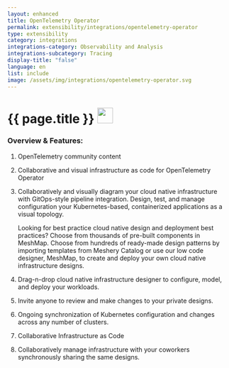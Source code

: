 ```yaml
---
layout: enhanced
title: OpenTelemetry Operator
permalink: extensibility/integrations/opentelemetry-operator
type: extensibility
category: integrations
integrations-category: Observability and Analysis
integrations-subcategory: Tracing
display-title: "false"
language: en
list: include
image: /assets/img/integrations/opentelemetry-operator.svg
---
```


<h1>{{ page.title }} <img src="{{ page.image }}" style="width: 35px; height: 35px;" /></h1>


<!-- This needs replaced with the Category property, not the sub-category.
 #### About: OpenTelemetry community content -->

### Overview & Features:

1. OpenTelemetry community content

2. Collaborative and visual infrastructure as code for OpenTelemetry Operator

4. 
    Collaboratively and visually diagram your cloud native infrastructure with GitOps-style pipeline integration. Design, test, and manage configuration your Kubernetes-based, containerized applications as a visual topology.



    Looking for best practice cloud native design and deployment best practices? Choose from thousands of pre-built components in MeshMap. Choose from hundreds of ready-made design patterns by importing templates from Meshery Catalog or use our low code designer, MeshMap, to create and deploy your own cloud native infrastructure designs.



5. Drag-n-drop cloud native infrastructure designer to configure, model, and deploy your workloads.

6. Invite anyone to review and make changes to your private designs.

7. Ongoing synchronization of Kubernetes configuration and changes across any number of clusters.

8. Collaborative Infrastructure as Code

9. Collaboratively manage infrastructure with your coworkers synchronously sharing the same designs.

